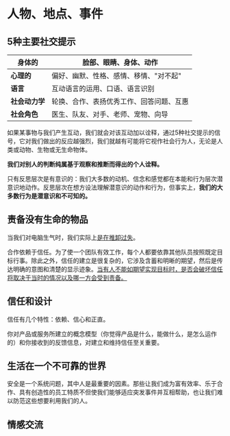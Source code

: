 # 人物、地点、事件

## 5种主要社交提示

| **身体的**     | 脸部、眼睛、身体、动作                   |
| -------------- | ---------------------------------------- |
| **心理的**     | 偏好、幽默、性格、感情、移情、"对不起"   |
| **语言**       | 互动语言的运用、口语、语言识别           |
| **社会动力学** | 轮换、合作、表扬优秀工作、回答问题、互惠 |
| **社会角色**   | 医生、队友、对手、老师、宠物、向导       |

如果某事物与我们产生互动，我们就会对该互动加以诠释，通过5种社交提示的信号，它对我们做出的反应越强烈，我们就越有可能将它视作社会行为人，无论是人类或动物、生物或无生命物体。

**我们对别人的判断纯属基于观察和推断而得出的个人诠释。**

只有反思层次是有意识的：我们大多数的动机、信念和感觉都在本能和行为层次潜意识地动作。反思层次在想方设法理解潜意识的动作和行为，但事实上，**我们的大多数行为是潜意识和不可知的。**

## 责备没有生命的物品

当我们对电脑生气时，我们实际上<u>是在推卸过失</u>。

合作依赖于信任。为了使一个团队有效工作，每个人都要依靠其他队员按照既定目标行事。除此之外，信任的建立是很复杂的，它涉及含蓄和明晰的期望，然后是传达明确的意图和清楚的显示迹象。<u>当有人不能如期望实现目标时，是否会破坏信任将取决于当时的情况以及哪一方会受到责备。</u>

## 信任和设计

信任有几个特性：依赖、信心和正直。

你对产品或服务所建立的概念模型（你觉得产品是什么，能做什么，是怎么运作的）和你接收到的反馈信息，对建立和维持信任至关重要。

## 生活在一个不可靠的世界

安全是一个系统问题，其中人是最重要的因素。那些让我们成为富有效率、乐于合作、具有创造性的员工特质不但使我们能够适应突发事件并互相帮助，也让我们难以防范这些想要利用我们的人。

## 情感交流